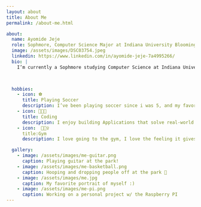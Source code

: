 ```yaml
---
layout: about
title: About Me
permalink: /about-me.html

about:
  name: Ayomide Jeje
  role: Sophmore, Computer Science Major at Indiana University Bloomingtion
  image: /assets/images/DSC03754.jpeg
  linkedin: https://www.linkedin.com/in/ayomide-jeje-7a4995266/
  bio: |
    I’m currently a Sophmore studying Computer Science at Indiana University in Bloomingtion, Indiana. I expect to graduate in 2028.

  

  hobbies:
    - icon: ⚽️
      title: Playing Soccer
      description: I’ve been playing soccer since i was 5, and my favorite team is Manchester United
    - icon: 🧑🏿‍💻
      title: Coding
      description: I enjoy building Applications that solve real-world problems.
    - icon:  🏋🏻‍♀️
      title:Gym
      description: I love going to the gym, I love the feeling it gives me.

  gallery:
    - image: /assets/images/me-guitar.png
      caption: Playing guitar at the park!
    - image: /assets/images/me-basketball.png
      caption: Hooping and dropping people off at the park 🏀
    - image: /assets/images/me.jpg
      caption: My favorite portrait of myself :)
    - image: /assets/images/me-pi.png
      caption: Working on a personal project w/ the Raspberry PI
---
```

